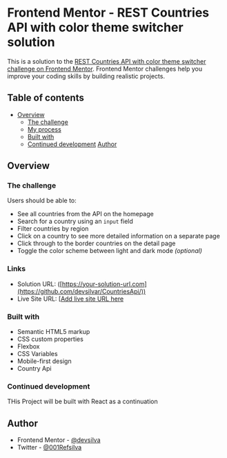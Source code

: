 # Frontend Mentor - REST Countries API with color theme switcher solution

This is a solution to the [REST Countries API with color theme switcher challenge on Frontend Mentor](https://www.frontendmentor.io/challenges/rest-countries-api-with-color-theme-switcher-5cacc469fec04111f7b848ca). Frontend Mentor challenges help you improve your coding skills by building realistic projects. 

## Table of contents

- [Overview](#overview)
  - [The challenge](#the-challenge)
  - [My process](#my-process)
  - [Built with](#built-with)
  - [Continued development](#continued-development)
  [Author](#author)


## Overview

### The challenge

Users should be able to:

- See all countries from the API on the homepage
- Search for a country using an `input` field
- Filter countries by region
- Click on a country to see more detailed information on a separate page
- Click through to the border countries on the detail page
- Toggle the color scheme between light and dark mode *(optional)*

### Links

- Solution URL: ([https://your-solution-url.com](https://github.com/devsilvar/CountriesApi/))
- Live Site URL: [[Add live site URL here](https://your-live-site-url.com](https://devsilvar.github.io/CountriesApi/))

### Built with

- Semantic HTML5 markup
- CSS custom properties
- Flexbox
- CSS Variables
- Mobile-first design
- Country Api


### Continued development

THis Project will be built with React as a continuation


## Author

- Frontend Mentor - [@devsilva](https://www.frontendmentor.io/profile/@devsilva)
- Twitter - [@001Refsilva](https://www.twitter.com/@001Refsilva)
